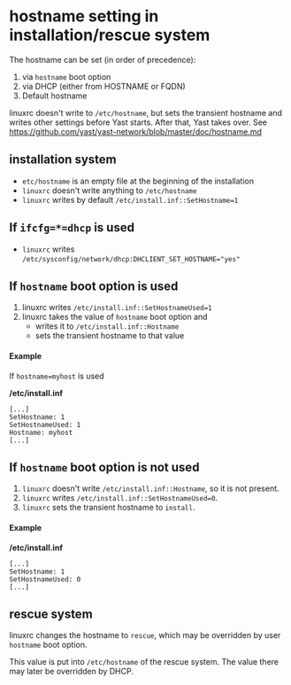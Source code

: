# hostname setting in installation/rescue system

The hostname can be set (in order of precedence):

1. via `hostname` boot option
2. via DHCP (either from HOSTNAME or FQDN)
3. Default hostname

linuxrc doesn't write to `/etc/hostname`, but sets the transient hostname
and writes other settings before Yast starts. After that, Yast takes over.
See https://github.com/yast/yast-network/blob/master/doc/hostname.md

## installation system

- `etc/hostname` is an empty file at the beginning of the installation
- `linuxrc` doesn't write anything to `/etc/hostname`
- `linuxrc` writes by default `/etc/install.inf::SetHostname=1`

## If `ifcfg=*=dhcp` is used

- `linuxrc` writes `/etc/sysconfig/network/dhcp:DHCLIENT_SET_HOSTNAME="yes"`

## If `hostname` boot option is used

1. linuxrc writes `/etc/install.inf::SetHostnameUsed=1`
2. linuxrc takes the value of `hostname` boot option and
   - writes it to `/etc/install.inf::Hostname`
   - sets the transient hostname to that value

#### Example

If `hostname=myhost` is used

**/etc/install.inf**
```
[...]
SetHostname: 1
SetHostnameUsed: 1
Hostname: myhost
[...]
```

## If `hostname` boot option is not used

1. `linuxrc` doesn't write `/etc/install.inf::Hostname`, so it is not present.
2. `linuxrc` writes `/etc/install.inf::SetHostnameUsed=0`.
3. `linuxrc` sets the transient hostname to `install`.

#### Example

**/etc/install.inf**
```
[...]
SetHostname: 1
SetHostnameUsed: 0
[...]
```

## rescue system

linuxrc changes the hostname to `rescue`, which may be overridden by user `hostname` boot option.

This value is put into `/etc/hostname` of the rescue system. The value there
may later be overridden by DHCP.


